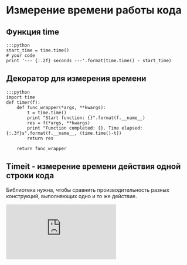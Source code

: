 # Измерение времени работы кода

## Функция time

    :::python
    start_time = time.time()
    # your code
    print '--- {:.2f} seconds ---'.format(time.time() - start_time)

## Декоратор для измерения времени

    :::python
    import time
    def timer(f):
        def func_wrapper(*args, **kwargs):
            t = time.time()
            print "Start function: {}".format(f.__name__)
            res = f(*args, **kwargs)
            print "Function completed: {}. Time elapsed: {:.3f}s".format(f.__name__, (time.time()-t))
            return res
    
        return func_wrapper

## Timeit - измерение времени действия одной строки кода

Библиотека нужна, чтобы сравнить производительность разных конструкций, выполняющих одно и то же действие.

![Ссылка на документацию](https://docs.python.org/2/library/timeit.html)
